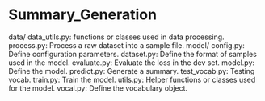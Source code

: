 # Summary_Generation  
data/
 data_utils.py: functions or classes used in data processing.
 process.py: Process a raw dataset into a sample file.
model/
 config.py: Define configuration parameters.
 dataset.py: Define the format of samples used in the model.
 evaluate.py: Evaluate the loss in the dev set.
 model.py: Define the model.
 predict.py: Generate a summary.
 test_vocab.py: Testing vocab.
 train.py: Train the model.
 utils.py: Helper functions or classes used for the model.
 vocal.py: Define the vocabulary object.
